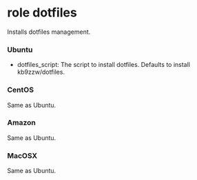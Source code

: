 # role dotfiles

Installs dotfiles management.

### Ubuntu

* dotfiles_script: The script to install dotfiles.  Defaults to install kb9zzw/dotfiles.

### CentOS

Same as Ubuntu.

### Amazon

Same as Ubuntu.

### MacOSX

Same as Ubuntu.

